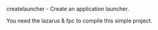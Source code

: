 createlauncher - Create an application launcher.

You need the lazarus & fpc to compile this simple project.
